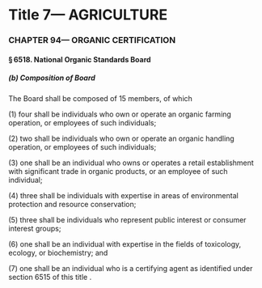 
# Title 7— AGRICULTURE
### CHAPTER 94— ORGANIC CERTIFICATION
#### § 6518. National Organic Standards Board
##### (b) Composition of Board

The Board shall be composed of 15 members, of which

(1) four shall be individuals who own or operate an organic farming operation, or employees of such individuals;

(2) two shall be individuals who own or operate an organic handling operation, or employees of such individuals;

(3) one shall be an individual who owns or operates a retail establishment with significant trade in organic products, or an employee of such individual;

(4) three shall be individuals with expertise in areas of environmental protection and resource conservation;

(5) three shall be individuals who represent public interest or consumer interest groups;

(6) one shall be an individual with expertise in the fields of toxicology, ecology, or biochemistry; and

(7) one shall be an individual who is a certifying agent as identified under section 6515 of this title .
